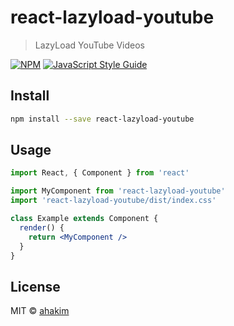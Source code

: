 # react-lazyload-youtube

> LazyLoad YouTube Videos

[![NPM](https://img.shields.io/npm/v/react-lazyload-youtube.svg)](https://www.npmjs.com/package/react-lazyload-youtube) [![JavaScript Style Guide](https://img.shields.io/badge/code_style-standard-brightgreen.svg)](https://standardjs.com)

## Install

```bash
npm install --save react-lazyload-youtube
```

## Usage

```jsx
import React, { Component } from 'react'

import MyComponent from 'react-lazyload-youtube'
import 'react-lazyload-youtube/dist/index.css'

class Example extends Component {
  render() {
    return <MyComponent />
  }
}
```

## License

MIT © [ahakim](https://github.com/ahakim)
